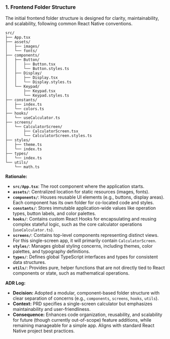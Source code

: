 ### 1. Frontend Folder Structure

The initial frontend folder structure is designed for clarity, maintainability, and scalability, following common React Native conventions.

```
src/
├── App.tsx
├── assets/
│   ├── images/
│   └── fonts/
├── components/
│   ├── Button/
│   │   ├── Button.tsx
│   │   └── Button.styles.ts
│   ├── Display/
│   │   ├── Display.tsx
│   │   └── Display.styles.ts
│   └── Keypad/
│       ├── Keypad.tsx
│       └── Keypad.styles.ts
├── constants/
│   ├── index.ts
│   └── colors.ts
├── hooks/
│   └── useCalculator.ts
├── screens/
│   └── CalculatorScreen/
│       ├── CalculatorScreen.tsx
│       └── CalculatorScreen.styles.ts
├── styles/
│   ├── theme.ts
│   └── index.ts
├── types/
│   └── index.ts
└── utils/
    └── math.ts
```

**Rationale:**

*   **`src/App.tsx`**: The root component where the application starts.
*   **`assets/`**: Centralized location for static resources (images, fonts).
*   **`components/`**: Houses reusable UI elements (e.g., buttons, display areas). Each component has its own folder for co-located code and styles.
*   **`constants/`**: Stores immutable application-wide values like operation types, button labels, and color palettes.
*   **`hooks/`**: Contains custom React Hooks for encapsulating and reusing complex stateful logic, such as the core calculator operations (`useCalculator.ts`).
*   **`screens/`**: Contains top-level components representing distinct views. For this single-screen app, it will primarily contain `CalculatorScreen`.
*   **`styles/`**: Manages global styling concerns, including themes, color palettes, and typography definitions.
*   **`types/`**: Defines global TypeScript interfaces and types for consistent data structures.
*   **`utils/`**: Provides pure, helper functions that are not directly tied to React components or state, such as mathematical operations.

**ADR Log:**

*   **Decision:** Adopted a modular, component-based folder structure with clear separation of concerns (e.g., `components`, `screens`, `hooks`, `utils`).
*   **Context:** PRD specifies a single-screen calculator but emphasizes maintainability and user-friendliness.
*   **Consequence:** Enhances code organization, reusability, and scalability for future (though currently out-of-scope) feature additions, while remaining manageable for a simple app. Aligns with standard React Native project best practices.
